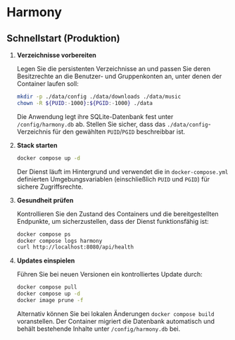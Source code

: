 # Harmony

## Schnellstart (Produktion)

1. **Verzeichnisse vorbereiten**

   Legen Sie die persistenten Verzeichnisse an und passen Sie deren Besitzrechte an die Benutzer- und Gruppenkonten an, unter denen der Container laufen soll:

   ```bash
   mkdir -p ./data/config ./data/downloads ./data/music
   chown -R ${PUID:-1000}:${PGID:-1000} ./data
   ```

   Die Anwendung legt ihre SQLite-Datenbank fest unter `/config/harmony.db` ab. Stellen Sie sicher, dass das `./data/config`-Verzeichnis für den gewählten `PUID`/`PGID` beschreibbar ist.

2. **Stack starten**

   ```bash
   docker compose up -d
   ```

   Der Dienst läuft im Hintergrund und verwendet die in `docker-compose.yml` definierten Umgebungsvariablen (einschließlich `PUID` und `PGID`) für sichere Zugriffsrechte.

3. **Gesundheit prüfen**

   Kontrollieren Sie den Zustand des Containers und die bereitgestellten Endpunkte, um sicherzustellen, dass der Dienst funktionsfähig ist:

   ```bash
   docker compose ps
   docker compose logs harmony
   curl http://localhost:8080/api/health
   ```

4. **Updates einspielen**

   Führen Sie bei neuen Versionen ein kontrolliertes Update durch:

   ```bash
   docker compose pull
   docker compose up -d
   docker image prune -f
   ```

   Alternativ können Sie bei lokalen Änderungen `docker compose build` voranstellen. Der Container migriert die Datenbank automatisch und behält bestehende Inhalte unter `/config/harmony.db` bei.

